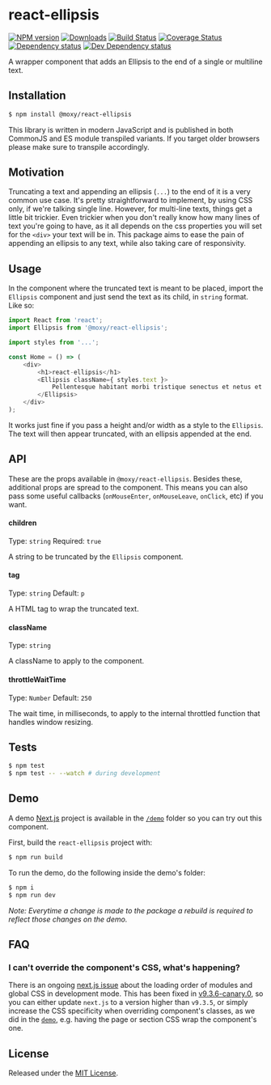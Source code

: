# react-ellipsis

[![NPM version][npm-image]][npm-url] [![Downloads][downloads-image]][npm-url] [![Build Status][build-status-image]][build-status-url] [![Coverage Status][codecov-image]][codecov-url] [![Dependency status][david-dm-image]][david-dm-url] [![Dev Dependency status][david-dm-dev-image]][david-dm-dev-url]

[npm-url]:https://npmjs.org/package/@moxy/react-ellipsis
[downloads-image]:https://img.shields.io/npm/dm/@moxy/react-ellipsis.svg
[npm-image]:https://img.shields.io/npm/v/@moxy/react-ellipsis.svg
[build-status-url]:https://github.com/moxystudio/react-ellipsis/actions
[build-status-image]:https://img.shields.io/github/workflow/status/moxystudio/react-ellipsis/Node%20CI/master
[codecov-url]:https://codecov.io/gh/moxystudio/react-ellipsis
[codecov-image]:https://img.shields.io/codecov/c/github/moxystudio/react-ellipsis/master.svg
[david-dm-url]:https://david-dm.org/moxystudio/react-ellipsis
[david-dm-image]:https://img.shields.io/david/moxystudio/react-ellipsis.svg
[david-dm-dev-url]:https://david-dm.org/moxystudio/react-ellipsis?type=dev
[david-dm-dev-image]:https://img.shields.io/david/dev/moxystudio/react-ellipsis.svg

A wrapper component that adds an Ellipsis to the end of a single or multiline text.

## Installation

```sh
$ npm install @moxy/react-ellipsis
```

This library is written in modern JavaScript and is published in both CommonJS and ES module transpiled variants. If you target older browsers please make sure to transpile accordingly.

## Motivation

Truncating a text and appending an ellipsis (`...`) to the end of it is a very common use case. It's pretty straightforward to implement, by using CSS only, if we're talking single line. However, for multi-line texts, things get a little bit trickier. Even trickier when you don't really know how many lines of text you're going to have, as it all depends on the css properties you will set for the `<div>` your text will be in. This package aims to ease the pain of appending an ellipsis to any text, while also taking care of responsivity.

## Usage

In the component where the truncated text is meant to be placed, import the `Ellipsis` component and just send the text as its child, in `string` format. Like so:

```js
import React from 'react';
import Ellipsis from '@moxy/react-ellipsis';

import styles from '...';

const Home = () => (
    <div>
        <h1>react-ellipsis</h1>
        <Ellipsis className={ styles.text }>
            Pellentesque habitant morbi tristique senectus et netus et malesuada fames ac turpis egestas. Vestibulum tortor quam, feugiat vitae, ultricies eget, tempor sit amet, ante. Donec eu libero sit amet quam egestas semper. Aenean ultricies mi vitae est. Mauris placerat eleifend leo. Pellentesque habitant morbi tristique senectus et netus et malesuada fames ac turpis egestas. Vestibulum tortor quam, feugiat vitae, ultricies eget, tempor sit amet, ante. Donec eu libero sit amet quam egestas semper. Aenean ultricies mi vitae est. Mauris placerat eleifend leo. Pellentesque habitant morbi tristique senectus et netus et malesuada fames ac turpis egestas. Vestibulum tortor quam, feugiat vitae, ultricies eget, tempor sit amet, ante. Donec eu libero sit amet quam egestas semper. Aenean ultricies mi vitae est. Mauris placerat eleifend leo.
        </Ellipsis>
    </div>
);
```

It works just fine if you pass a height and/or width as a style to the `Ellipsis`. The text will then appear truncated, with an ellipsis appended at the end.


## API

These are the props available in `@moxy/react-ellipsis`. 
Besides these, additional props are spread to the component. This means you can also pass some useful callbacks (`onMouseEnter`, `onMouseLeave`, `onClick`, etc) if you want.

#### children

Type: `string`
Required: `true`

A string to be truncated by the `Ellipsis` component.

#### tag

Type: `string`
Default: `p`

A HTML tag to wrap the truncated text.

#### className

Type: `string`

A className to apply to the component.

#### throttleWaitTime

Type: `Number`
Default: `250`

The wait time, in milliseconds, to apply to the internal throttled function that handles window resizing.

## Tests

```sh
$ npm test
$ npm test -- --watch # during development
```

## Demo

A demo [Next.js](https://nextjs.org/) project is available in the [`/demo`](./demo) folder so you can try out this component.

First, build the `react-ellipsis` project with:

```sh
$ npm run build
```

To run the demo, do the following inside the demo's folder:

```sh
$ npm i
$ npm run dev
```

*Note: Everytime a change is made to the package a rebuild is required to reflect those changes on the demo.*

## FAQ

### I can't override the component's CSS, what's happening?

There is an ongoing [next.js issue](https://github.com/zeit/next.js/issues/10148) about the loading order of modules and global CSS in development mode. This has been fixed in [v9.3.6-canary.0](https://github.com/zeit/next.js/releases/tag/v9.3.6-canary.0), so you can either update `next.js` to a version higher than `v9.3.5`, or simply increase the CSS specificity when overriding component's classes, as we did in the [`demo`](./demo/pages/index.module.css), e.g. having the page or section CSS wrap the component's one.

## License

Released under the [MIT License](https://www.opensource.org/licenses/mit-license.php).
